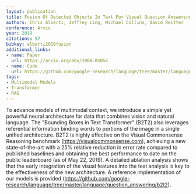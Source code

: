 ```yaml
---
layout: publication
title: Fusion Of Detected Objects In Text For Visual Question Answering
authors: Chris Alberti, Jeffrey Ling, Michael Collins, David Reitter
conference: Arxiv
year: 2019
citations: 97
bibkey: alberti2019fusion
additional_links:
- name: Paper
  url: https://arxiv.org/abs/1908.05054
- name: Code
  url: https://github.com/google-research/language/tree/master/language/question_answering/b2t2)
tags:
- Multimodal Models
- Transformer
- RAG
---
```

To advance models of multimodal context, we introduce a simple yet powerful
neural architecture for data that combines vision and natural language. The
"Bounding Boxes in Text Transformer" (B2T2) also leverages referential
information binding words to portions of the image in a single unified
architecture. B2T2 is highly effective on the Visual Commonsense Reasoning
benchmark (https://visualcommonsense.com), achieving a new state-of-the-art
with a 25% relative reduction in error rate compared to published baselines and
obtaining the best performance to date on the public leaderboard (as of May 22,
2019). A detailed ablation analysis shows that the early integration of the
visual features into the text analysis is key to the effectiveness of the new
architecture. A reference implementation of our models is provided
(https://github.com/google-research/language/tree/master/language/question_answering/b2t2).